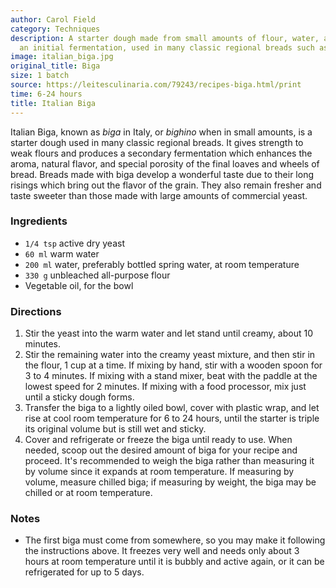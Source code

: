 ```yaml
---
author: Carol Field
category: Techniques
description: A starter dough made from small amounts of flour, water, and yeast allowed
  an initial fermentation, used in many classic regional breads such as ciabatta.
image: italian_biga.jpg
original_title: Biga
size: 1 batch
source: https://leitesculinaria.com/79243/recipes-biga.html/print
time: 6-24 hours
title: Italian Biga
---
```


Italian Biga, known as _biga_ in Italy, or _bighino_ when in small amounts, is a starter dough used in many classic regional breads. It gives strength to weak flours and produces a secondary fermentation which enhances the aroma, natural flavor, and special porosity of the final loaves and wheels of bread. Breads made with biga develop a wonderful taste due to their long risings which bring out the flavor of the grain. They also remain fresher and taste sweeter than those made with large amounts of commercial yeast.

### Ingredients

* `1/4 tsp` active dry yeast
* `60 ml` warm water
* `200 ml` water, preferably bottled spring water, at room temperature
* `330 g` unbleached all-purpose flour
* Vegetable oil, for the bowl

### Directions

1. Stir the yeast into the warm water and let stand until creamy, about 10 minutes.
2. Stir the remaining water into the creamy yeast mixture, and then stir in the flour, 1 cup at a time. If mixing by hand, stir with a wooden spoon for 3 to 4 minutes. If mixing with a stand mixer, beat with the paddle at the lowest speed for 2 minutes. If mixing with a food processor, mix just until a sticky dough forms.
3. Transfer the biga to a lightly oiled bowl, cover with plastic wrap, and let rise at cool room temperature for 6 to 24 hours, until the starter is triple its original volume but is still wet and sticky. 
4. Cover and refrigerate or freeze the biga until ready to use. When needed, scoop out the desired amount of biga for your recipe and proceed. It's recommended to weigh the biga rather than measuring it by volume since it expands at room temperature. If measuring by volume, measure chilled biga; if measuring by weight, the biga may be chilled or at room temperature.

### Notes

- The first biga must come from somewhere, so you may make it following the instructions above. It freezes very well and needs only about 3 hours at room temperature until it is bubbly and active again, or it can be refrigerated for up to 5 days.